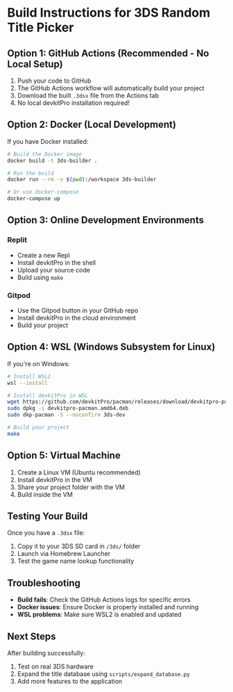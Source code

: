 # Build Instructions for 3DS Random Title Picker

## Option 1: GitHub Actions (Recommended - No Local Setup)

1. Push your code to GitHub
2. The GitHub Actions workflow will automatically build your project
3. Download the built `.3dsx` file from the Actions tab
4. No local devkitPro installation required!

## Option 2: Docker (Local Development)

If you have Docker installed:

```bash
# Build the Docker image
docker build -t 3ds-builder .

# Run the build
docker run --rm -v $(pwd):/workspace 3ds-builder

# Or use docker-compose
docker-compose up
```

## Option 3: Online Development Environments

### Replit
- Create a new Repl
- Install devkitPro in the shell
- Upload your source code
- Build using `make`

### Gitpod
- Use the Gitpod button in your GitHub repo
- Install devkitPro in the cloud environment
- Build your project

## Option 4: WSL (Windows Subsystem for Linux)

If you're on Windows:

```bash
# Install WSL2
wsl --install

# Install devkitPro in WSL
wget https://github.com/devkitPro/pacman/releases/download/devkitpro-pacman-1.0.2/devkitpro-pacman.amd64.deb
sudo dpkg -i devkitpro-pacman.amd64.deb
sudo dkp-pacman -S --noconfirm 3ds-dev

# Build your project
make
```

## Option 5: Virtual Machine

1. Create a Linux VM (Ubuntu recommended)
2. Install devkitPro in the VM
3. Share your project folder with the VM
4. Build inside the VM

## Testing Your Build

Once you have a `.3dsx` file:

1. Copy it to your 3DS SD card in `/3ds/` folder
2. Launch via Homebrew Launcher
3. Test the game name lookup functionality

## Troubleshooting

- **Build fails**: Check the GitHub Actions logs for specific errors
- **Docker issues**: Ensure Docker is properly installed and running
- **WSL problems**: Make sure WSL2 is enabled and updated

## Next Steps

After building successfully:
1. Test on real 3DS hardware
2. Expand the title database using `scripts/expand_database.py`
3. Add more features to the application
